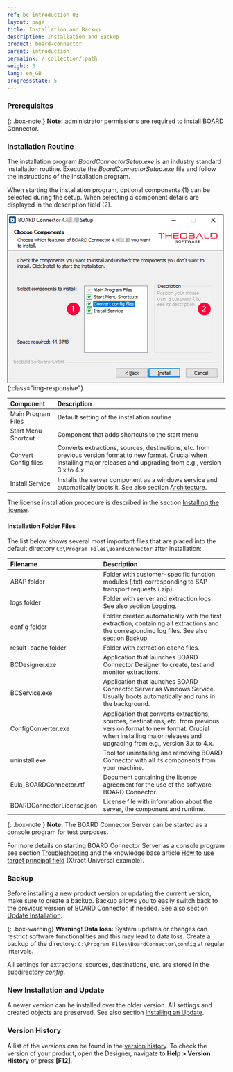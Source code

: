 ```yaml
---
ref: bc-introduction-03
layout: page
title: Installation and Backup
description: Installation and Backup
product: board-connector
parent: introduction
permalink: /:collection/:path
weight: 3
lang: en_GB
progressstate: 5
---
```

### Prerequisites

{: .box-note }
**Note:** administrator permissions are required to install BOARD Connector.

### Installation Routine

The installation program *BoardConnectorSetup.exe* is an industry standard installation routine.  Execute the *BoardConnectorSetup.exe* file and follow the instructions of the installation program.

When starting the installation program, optional components (1) can be selected during the setup. When selecting a component details are displayed in the description field (2).

![BC-Setup](/img/content/board/BC_Setup_2.png){:class="img-responsive"}

|Component | Description |
|:----|:---|
|Main Program Files | Default setting of the installation routine |
|Start Menu Shortcut | Component that adds shortcuts to the start menu |
|Convert Config files | Converts extractions, sources, destinations, etc. from previous version format to new format. Crucial when installing major releases and upgrading from e.g., version 3.x to 4.x.
|Install Service | Installs the server component as a windows service and automatically boots it. See also section [Architecture](./architecture).|

The license installation procedure is described in the section [Installing the license](license#installing-the-xtract-universal-license---xtractuniversallicensejson).

#### Installation Folder Files
The list below shows several most important files that are placed into the default directory ``C:\Program Files\BoardConnector`` after installation:

|Filename | Description |
|:----|:---|
| ABAP folder | Folder with customer-specific function modules (.txt) corresponding to SAP transport requests (.zip).|
| logs folder| Folder with server and extraction logs. See also section [Logging](../logging). |
| config folder | Folder created automatically with the first extraction, containing all extractions and the corresponding log files. See also section [Backup](#backup). |
| result-cache folder | Folder with extraction cache files. |
| BCDesigner.exe | Application that launches BOARD Connector Designer to create, test and monitor extractions.|
| BCService.exe | Application that launches BOARD Connector Server as Windows Service.  Usually boots automatically and runs in the background. |
| ConfigConverter.exe| Application that converts extractions, sources, destinations, etc. from previous version format to new format. Crucial when installing major releases and upgrading from e.g., version 3.x to 4.x. |
| uninstall.exe| Tool for uninstalling and removing BOARD Connector with all its components from your machine. |
| Eula_BOARDConnector.rtf | Document containing the license agreement for the use of the software BOARD Connector.|
| BOARDConnectorLicense.json |  License file with information about the server, the component and runtime. |


{: .box-note }
**Note:** The BOARD Connector Server can be started as a console program for test purposes.

For more details on starting BOARD Connector Server as a console program see section [Troubleshooting](./troubleshooting) and the knowledge base article [How to use target principal field](https://kb.theobald-software.com/xtract-universal/target-principal-TPN) (Xtract Universal example).


### Backup

Before installing a new product version or updating the current version, make sure to create a backup. 
Backup allows you to easily switch back to the previous version of BOARD Connector, if needed. See also section [Update Installation](./update#how-do-i-create-a-backup).


{: .box-warning}
**Warning! Data loss:**
System updates or changes can restrict software functionalities and this may lead to data loss. 
Create a backup of the directory: `C:\Program Files\BoardConnector\config` at regular intervals.

All settings for extractions, sources, destinations, etc. are stored in the subdirectory *config*. 

### New Installation and Update

A newer version can be installed over the older version. All settings and created objects are preserved. See also section [Installing an Update](./update#installing-an-update-or-a-newer-version-on-a-test-environment).


### Version History
A list of the versions can be found in the [version history](https://kb.theobald-software.com/version-history/board-connector-version-history).
To check the version of your product, open the Designer, navigate to **Help > Version History** or press **[F12]**.
